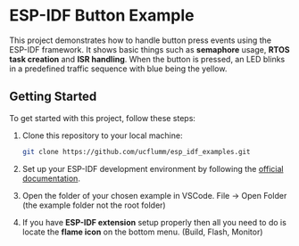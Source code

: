 # ESP-IDF Button Example

This project demonstrates how to handle button press events using the ESP-IDF framework. 
It shows basic things such as **semaphore** usage, **RTOS task creation** and **ISR handling**.
When the button is pressed, an LED blinks in a predefined traffic sequence with blue being the yellow.

## Getting Started

To get started with this project, follow these steps:

1. Clone this repository to your local machine:

   ```bash
   git clone https://github.com/ucflumm/esp_idf_examples.git

2. Set up your ESP-IDF development environment by following the [official documentation](https://docs.espressif.com/projects/esp-idf/en/stable/esp32/get-started/index.html).

3. Open the folder of your chosen example in VSCode. File -> Open Folder (the example folder not the root folder)

4. If you have **ESP-IDF extension** setup properly then all you need to do is locate the **flame icon** on the bottom menu. (Build, Flash, Monitor)
